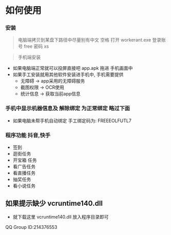 # 如何使用

### 安装
> 电脑端拷贝到某盘下路径中尽量别有中文 空格
打开 workerant.exe 
登录账号 free  密码 xs

> 手机端安装 
- 如果电脑端正常就可以投屏直接吧 app.apk 拖进 手机画面中
- 如果手工安装就用其他软件安装进手机中, 手机需要提供 
  - 无障碍  ->  app采用的无障碍服务
  - 截图权限 -> OCR使用
  - 统计信息 -> 获取当前app信息

### 手机中显示机器信息及 解除绑定 为正常绑定 略过下面
  - 如果电脑未帮手机自动绑定 手工绑定码为: FREEEOLFUTL7


### 程序功能 抖音,快手

- 签到
- 逛街任务
- 开宝箱 任务
- 看广告任务
- 看直播任务
- 抽奖任务
- 看小说任务

## 如果提示缺少 vcruntime140.dll
- 就下载这里 vcruntime140.dll 放入程序目录即可

QQ Group ID:214376553
